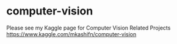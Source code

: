 # computer-vision

Please see my Kaggle page for Computer Vision Related Projects
https://www.kaggle.com/mkashifn/computer-vision
